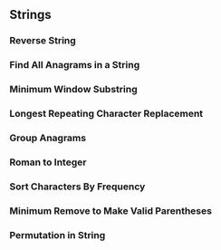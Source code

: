 ## Strings

### Reverse String


### Find All Anagrams in a String


### Minimum Window Substring


### Longest Repeating Character Replacement


### Group Anagrams


### Roman to Integer


### Sort Characters By Frequency


### Minimum Remove to Make Valid Parentheses


### Permutation in String
